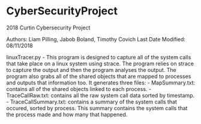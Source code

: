# CyberSecurityProject
2018 Curtin Cybersecurity Project

Authors: Liam Pilling, Jabob Boland, Timothy Covich
Last Date Modified: 08/11/2018

linuxTracer.py - This program is designed to capture all of the system calls that take place on a linux system using strace. The program relies on strace to capture the output and then the program analyses the output. The program also grabs all of the shared objects that are mapped to processes and outputs that information too. It generates three files:
    - MapSummary.txt: contains all of the shared objects linked to each
                      process.
    - TraceCallRaw.txt: contains all the raw system call data sorted by
                      timestamp.
    - TraceCallSummary.txt: contains a summary of the system calls that
                      occured, sorted by process. This summary contains the system calls that the process made and how many that happened.

